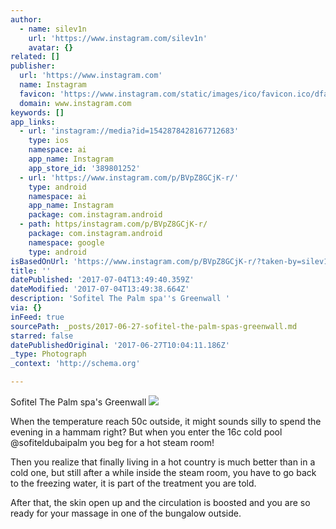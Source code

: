 ```yaml
---
author:
  - name: silev1n
    url: 'https://www.instagram.com/silev1n'
    avatar: {}
related: []
publisher:
  url: 'https://www.instagram.com'
  name: Instagram
  favicon: 'https://www.instagram.com/static/images/ico/favicon.ico/dfa85bb1fd63.ico'
  domain: www.instagram.com
keywords: []
app_links:
  - url: 'instagram://media?id=1542878428167712683'
    type: ios
    namespace: ai
    app_name: Instagram
    app_store_id: '389801252'
  - url: 'https://www.instagram.com/p/BVpZ8GCjK-r/'
    type: android
    namespace: ai
    app_name: Instagram
    package: com.instagram.android
  - path: https/instagram.com/p/BVpZ8GCjK-r/
    package: com.instagram.android
    namespace: google
    type: android
isBasedOnUrl: 'https://www.instagram.com/p/BVpZ8GCjK-r/?taken-by=silev1n'
title: ''
datePublished: '2017-07-04T13:49:40.359Z'
dateModified: '2017-07-04T13:49:38.664Z'
description: 'Sofitel The Palm spa''s Greenwall '
via: {}
inFeed: true
sourcePath: _posts/2017-06-27-sofitel-the-palm-spas-greenwall.md
starred: false
datePublishedOriginal: '2017-06-27T10:04:11.186Z'
_type: Photograph
_context: 'http://schema.org'

---
```

Sofitel The Palm spa's Greenwall ![](https://imgflo.herokuapp.com/graph/2b2431f8e7ba7b0/283c6f9c04fb2f8b3c64b239f9fbd13e/noop.jpg?input=https%3A%2F%2Fscontent.cdninstagram.com%2Ft51.2885-15%2Fsh0.08%2Fe35%2Fp640x640%2F19379336_277762149363816_4914430326022864896_n.jpg)

When the temperature reach 50c outside, it might sounds silly to spend the evening in a hammam right? But when you enter the 16c cold pool @sofiteldubaipalm you beg for a hot steam room! 

Then you realize that finally living in a hot country is much better than in a cold one, but still after a while inside the steam room, you have to go back to the freezing water, it is part of the treatment you are told. 

After that, the skin open up and the circulation is boosted and you are so ready for your massage in one of the bungalow outside.